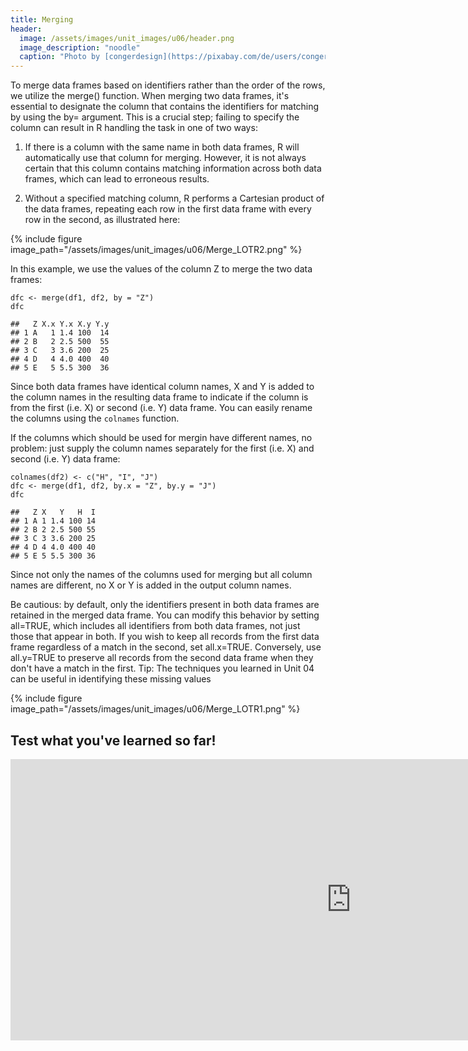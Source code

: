 ```yaml
---
title: Merging
header:
  image: /assets/images/unit_images/u06/header.png
  image_description: "noodle"
  caption: "Photo by [congerdesign](https://pixabay.com/de/users/congerdesign-509903/?utm_source=link-attribution&utm_medium=referral&utm_campaign=image&utm_content=1312384) [from Pixabay](https://pixabay.com/de/?utm_source=link-attribution&utm_medium=referral&utm_campaign=image&utm_content=1312384)"
---
```

To merge data frames based on identifiers rather than the order of the rows, we utilize the merge() function. When merging two data frames, it's essential to designate the column that contains the identifiers for matching by using the by= argument. This is a crucial step; failing to specify the column can result in R handling the task in one of two ways:

1. If there is a column with the same name in both data frames, R will automatically use that column for merging. However, it is not always certain that this column contains matching information across both data frames, which can lead to erroneous results.

2. Without a specified matching column, R performs a Cartesian product of the data frames, repeating each row in the first data frame with every row in the second, as illustrated here:

{% include figure image_path="/assets/images/unit_images/u06/Merge_LOTR2.png" %}


In this example, we use the values of
the column Z to merge the two data frames:

```
dfc <- merge(df1, df2, by = "Z")
dfc

##   Z X.x Y.x X.y Y.y
## 1 A   1 1.4 100  14
## 2 B   2 2.5 500  55
## 3 C   3 3.6 200  25
## 4 D   4 4.0 400  40
## 5 E   5 5.5 300  36
```
Since both data frames have identical column names, X and Y is added to the
column names in the resulting data frame to indicate if the column is from the
first (i.e. X) or second (i.e. Y) data frame. You can easily rename the columns
using the `colnames` function.

If the columns which should be used for mergin have different names, no problem:
just supply the column names separately for the first (i.e. X) and second (i.e. Y)
data frame:

```
colnames(df2) <- c("H", "I", "J")
dfc <- merge(df1, df2, by.x = "Z", by.y = "J")
dfc

##   Z X   Y   H  I
## 1 A 1 1.4 100 14
## 2 B 2 2.5 500 55
## 3 C 3 3.6 200 25
## 4 D 4 4.0 400 40
## 5 E 5 5.5 300 36
```
Since not only the names of the columns used for merging but all column names are
different, no X or Y is added in the output column names.

Be cautious: by default, only the identifiers present in both data frames are retained in the merged data frame. You can modify this behavior by setting all=TRUE, which includes all identifiers from both data frames, not just those that appear in both. If you wish to keep all records from the first data frame regardless of a match in the second, set all.x=TRUE. Conversely, use all.y=TRUE to preserve all records from the second data frame when they don't have a match in the first. Tip: The techniques you learned in Unit 04 can be useful in identifying these missing values 

{% include figure image_path="/assets/images/unit_images/u06/Merge_LOTR1.png" %}



## Test what you've learned so far!

<iframe src="https://geomoer.github.io/moer-h5p-content/h5p-standalone-1.3.x/demo/base-r-unit08-merging.html" width="1090" height="450" frameborder="0" allowfullscreen="allowfullscreen" allow="geolocation *; microphone *; camera *; midi *; encrypted-media *"> </iframe><script src="https://h5p.org/sites/all/modules/h5p/library/js/h5p-resizer.js" charset="UTF-8"></script> 

<!--
## Further reading

add some day
-->
